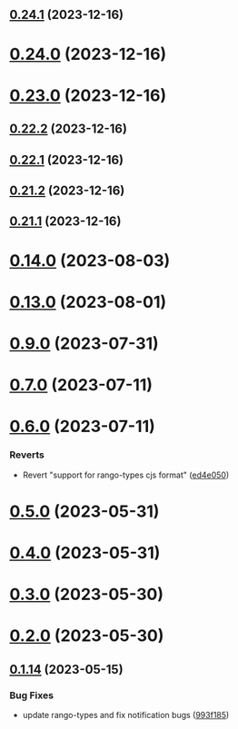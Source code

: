 ## [0.24.1](https://github.com/yeager-eren/rango-client/compare/provider-okx@0.24.0...provider-okx@0.24.1) (2023-12-16)



# [0.24.0](https://github.com/yeager-eren/rango-client/compare/provider-okx@0.23.0...provider-okx@0.24.0) (2023-12-16)



# [0.23.0](https://github.com/yeager-eren/rango-client/compare/provider-okx@0.22.2...provider-okx@0.23.0) (2023-12-16)



## [0.22.2](https://github.com/yeager-eren/rango-client/compare/provider-okx@0.22.1...provider-okx@0.22.2) (2023-12-16)



## [0.22.1](https://github.com/yeager-eren/rango-client/compare/provider-okx@0.21.2...provider-okx@0.22.1) (2023-12-16)



## [0.21.2](https://github.com/yeager-eren/rango-client/compare/provider-okx@0.21.1-next.68...provider-okx@0.21.2) (2023-12-16)



## [0.21.1](https://github.com/yeager-eren/rango-client/compare/provider-okx@0.22.0...provider-okx@0.21.1) (2023-12-16)



# [0.14.0](https://github.com/rango-exchange/rango-client/compare/provider-okx@0.13.0...provider-okx@0.14.0) (2023-08-03)



# [0.13.0](https://github.com/rango-exchange/rango-client/compare/provider-okx@0.12.0...provider-okx@0.13.0) (2023-08-01)



# [0.9.0](https://github.com/rango-exchange/rango-client/compare/provider-okx@0.8.0...provider-okx@0.9.0) (2023-07-31)



# [0.7.0](https://github.com/rango-exchange/rango-client/compare/provider-okx@0.6.0...provider-okx@0.7.0) (2023-07-11)



# [0.6.0](https://github.com/rango-exchange/rango-client/compare/provider-okx@0.5.0...provider-okx@0.6.0) (2023-07-11)


### Reverts

* Revert "support for rango-types cjs format" ([ed4e050](https://github.com/rango-exchange/rango-client/commit/ed4e050bfc0dcde7aeffa6b0d73b02080a5721eb))



# [0.5.0](https://github.com/rango-exchange/rango-client/compare/provider-okx@0.4.0...provider-okx@0.5.0) (2023-05-31)



# [0.4.0](https://github.com/rango-exchange/rango-client/compare/provider-okx@0.3.0...provider-okx@0.4.0) (2023-05-31)



# [0.3.0](https://github.com/rango-exchange/rango-client/compare/provider-okx@0.2.0...provider-okx@0.3.0) (2023-05-30)



# [0.2.0](https://github.com/rango-exchange/rango-client/compare/provider-okx@0.1.15...provider-okx@0.2.0) (2023-05-30)



## [0.1.14](https://github.com/rango-exchange/rango-client/compare/provider-okx@0.1.13...provider-okx@0.1.14) (2023-05-15)


### Bug Fixes

* update rango-types and fix notification bugs ([993f185](https://github.com/rango-exchange/rango-client/commit/993f185e0b8c5e5e15a2c65ba2d85d1f9c8daa90))



